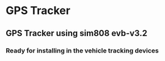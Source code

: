 # GPS Tracker
## GPS Tracker using sim808 evb-v3.2
### Ready for installing in the vehicle tracking devices
